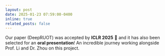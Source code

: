 ```yaml
---
layout: post
date: 2025-01-23 07:59:00-0400
inline: true
related_posts: false
---
```


Our paper (DeepRUOT) was accepted by **ICLR 2025** :tada: and it has also been selected for an **oral presentation**! An incredible journey working alongside Prof. Li and Dr. Zhou on this project. 
